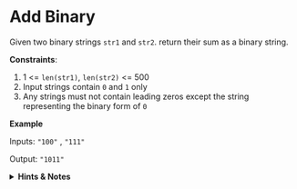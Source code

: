 # Add Binary

Given two binary strings `str1` and `str2`. return their sum as a binary string.

**Constraints**:

1. 1 <= `len(str1)`, `len(str2)` <= 500
2. Input strings contain `0` and `1` only
3. Any strings must not contain leading zeros except the string representing the binary form of `0`

**Example**

Inputs: `"100"` , `"111"`

Output: `"1011"`

<details>
<summary><b>Hints & Notes</b></summary>

1. We need to traverse the input strings in reverse order with help of two pointers that point at the end of each input string.
2. We Also need variable to hold the carry value in each iteration.
3. before returning the result, we should check if the carry has a non zero value.

</details>
